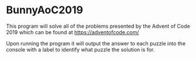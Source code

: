 # BunnyAoC2019

This program will solve all of the problems presented by the Advent of Code 2019 which can be found at <https://adventofcode.com/>

Upon running the program it will output the answer to each puzzle into the console with a label to identify what puzzle the solution is for.
